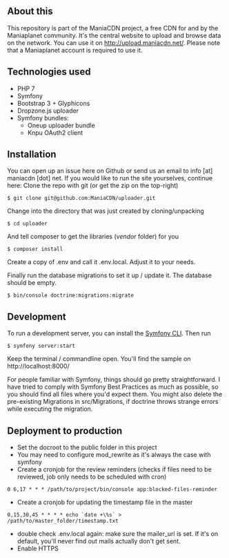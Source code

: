 ## About this
This repository is part of the ManiaCDN project, a free CDN for and by the Maniaplanet community. It's the central website to upload and browse data on the network. You can use it on http://upload.maniacdn.net/. Please note that a Maniaplanet account is required to use it.

## Technologies used

 - PHP 7
 - Symfony
 - Bootstrap 3 + Glyphicons
 - Dropzone.js uploader
 - Symfony bundles:
	 - Oneup uploader bundle
	 - Knpu OAuth2 client

## Installation
You can open up an issue here on Github or send us an email to info [at] maniacdn [dot] net.
If you would like to run the site yourselves, continue here:
Clone the repo with git (or get the zip on the top-right)

	$ git clone git@github.com:ManiaCDN/uploader.git

Change into the directory that was just created by cloning/unpacking

    $ cd uploader

And tell composer to get the libraries (*vendor* folder) for you

    $ composer install

Create a copy of .env and call it .env.local. Adjust it to your needs.

Finally run the database migrations to set it up / update it. The database should be empty.

    $ bin/console doctrine:migrations:migrate 

## Development

To run a development server, you can install the [Symfony CLI](https://symfony.com/download). Then run

    $ symfony server:start
	
Keep the terminal / commandline open. You'll find the sample on http://localhost:8000/

For people familiar with Symfony, things should go pretty straightforward. I have tried to comply with Symfony Best Practices as much as possible, so you should find all files where you'd expect them.
You might also delete the pre-existing Migrations in src/Migrations, if doctrine throws strange errors while executing the migration.

## Deployment to production

- Set the docroot to the public folder in this project
- You may need to configure mod_rewrite as it's always the case with symfony
- Create a cronjob for the review reminders (checks if files need to be reviewed, job only needs to be scheduled with cron)
```
0 6,17 * * * /path/to/project/bin/console app:blocked-files-reminder
```
- Create a cronjob for updating the timestamp file in the master
```
0,15,30,45 * * * * echo `date +\%s` > /path/to/master_folder/timestamp.txt
```
- double check .env.local again: make sure the mailer_url is set. If it's on default, you'll never find out mails actually
  don't get sent.
- Enable HTTPS
